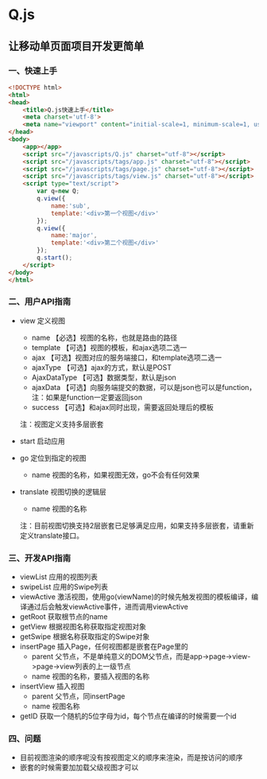 # Q.js
## 让移动单页面项目开发更简单
### 一、快速上手

``` html
<!DOCTYPE html>
<html>
<head>
    <title>Q.js快速上手</title>
    <meta charset='utf-8'>
    <meta name="viewport" content="initial-scale=1, minimum-scale=1, user-scalable=no">
</head>
<body>
	<app></app>
	<script src="/javascripts/Q.js" charset="utf-8"></script>
 	<script src="/javascripts/tags/app.js" charset="utf-8"></script>
 	<script src="/javascripts/tags/page.js" charset="utf-8"></script>
 	<script src="/javascripts/tags/view.js" charset="utf-8"></script>
	<script type="text/script">
		var q=new Q;
		q.view({
		    name:'sub',
		    template:'<div>第一个视图</div>'
		});
		q.view({
		    name:'major',
		    template:'<div>第二个视图</div>'
		});
		q.start();
	</script>
</body>
</html>
```

### 二、用户API指南

- view 定义视图
	- name 【必选】视图的名称，也就是路由的路径
	- template 【可选】视图的模板，和ajax选项二选一
	- ajax 【可选】视图对应的服务端接口，和template选项二选一
	- ajaxType 【可选】ajax的方式，默认是POST
	- AjaxDataType 【可选】数据类型，默认是json
	- ajaxData 【可选】向服务端提交的数据，可以是json也可以是function，注：如果是function一定要返回json
	- success 【可选】和ajax同时出现，需要返回处理后的模板

	注：视图定义支持多层嵌套
- start 启动应用
- go 定位到指定的视图
	- name 视图的名称，如果视图无效，go不会有任何效果
- translate 视图切换的逻辑层
	- name 视图的名称

	注：目前视图切换支持2层嵌套已足够满足应用，如果支持多层嵌套，请重新定义translate接口。

### 三、开发API指南

- viewList 应用的视图列表
- swipeList 应用的Swipe列表
- viewActive 激活视图，使用go(viewName)的时候先触发视图的模板编译，编译通过后会触发viewActive事件，进而调用viewActive
- getRoot 获取根节点的name
- getView 根据视图名称获取指定视图对象
- getSwipe 根据名称获取指定的Swipe对象
- insertPage 插入Page，任何视图都是嵌套在Page里的
	- parent	父节点，不是单纯意义的DOM父节点，而是app->page->view->page->view列表的上一级节点
	- name 视图的名称，要插入视图的名称
- insertView 插入视图
	- parent 父节点，同insertPage
	- name 视图名称
- getID 获取一个随机的5位字母为id，每个节点在编译的时候需要一个id

### 四、问题

- 目前视图渲染的顺序呢没有按视图定义的顺序来渲染，而是按访问的顺序
- 嵌套的时候需要加加载父级视图才可以
